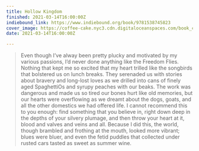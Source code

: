 ```yaml
---
title: Hollow Kingdom
finished: 2021-03-14T16:00:00Z
indiebound_link: https://www.indiebound.org/book/9781538745823
cover_image: https://coffee-cake.nyc3.cdn.digitaloceanspaces.com/book_covers/2021/hollow-kingdom.webp
date: 2021-03-14T16:00:00Z

---
```

> Even though I’ve alway been pretty plucky and motivated by my various passions, I’d never done anything like the Freedom Flies. Nothing that kept me so excited that my heart trilled like the songbirds that bolstered us on lunch breaks. They serenaded us with stories about bravery and  long-lost loves as we drilled into cans of finely aged SpaghettiOs and syrupy peaches with our beaks. The work was dangerous and made us so tired our bones hurt like old memories, but our hearts were overflowing as we dreamt about the dogs, goats, and all the other domestics we had offered life. I cannot recommend this to you enough: find something that you believe in, right down deep in the depths of your silvery plumage, and then throw your heart at it, blood and valves and veins and all. Because I did this, the world, though brambled and frothing at the mouth, looked more vibrant; blues were bluer, and even the fetid puddles that collected under rusted cars tasted as sweet as summer wine.